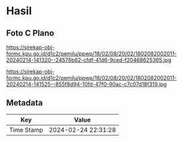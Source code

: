 # Hasil

## Foto C Plano

https://sirekap-obj-formc.kpu.go.id/d1c2/pemilu/ppwp/18/02/08/20/02/1802082002011-20240214-141320--24578b62-cfdf-41d6-9ced-f20468625365.jpg

https://sirekap-obj-formc.kpu.go.id/d1c2/pemilu/ppwp/18/02/08/20/02/1802082002011-20240214-141525--855f8d94-10fd-47f0-90ac-c7c07d18f319.jpg


## Metadata

| Key        | Value               |
| ---------- | ------------------- |
| Time Stamp | 2024-02-24 22:31:28 |



